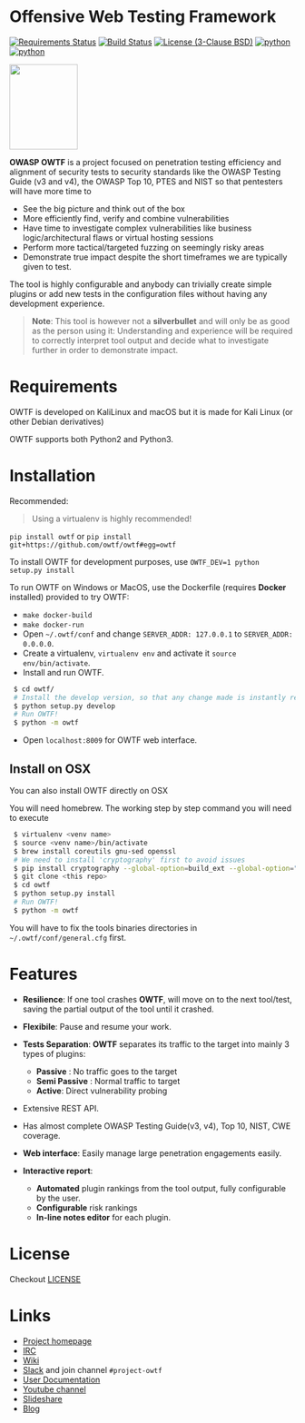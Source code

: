 Offensive Web Testing Framework
===

[![Requirements Status](https://requires.io/github/owtf/owtf/requirements.svg?branch=develop)](https://requires.io/github/owtf/owtf/requirements/?branch=develop)
[![Build Status](https://travis-ci.org/owtf/owtf.svg?branch=develop)](https://travis-ci.org/owtf/owtf)
[![License (3-Clause BSD)](https://img.shields.io/badge/license-BSD%203--Clause-blue.svg?style=flat-square)](http://opensource.org/licenses/BSD-3-Clause)
[![python](https://img.shields.io/badge/python-2.7-blue.svg)](https://www.python.org/downloads/)
[![python](https://img.shields.io/badge/python-3.6-blue.svg)](https://www.python.org/downloads/)

<img src="https://www.owasp.org/images/7/73/OWTFLogo.png" height="150" width="120" />

**OWASP OWTF** is a project focused on penetration testing efficiency and alignment of security tests to security standards like the OWASP Testing Guide (v3 and v4), the OWASP Top 10, PTES and NIST so that pentesters will have more time to

- See the big picture and think out of the box
- More efficiently find, verify and combine vulnerabilities
- Have time to investigate complex vulnerabilities like business logic/architectural flaws or virtual hosting sessions
- Perform more tactical/targeted fuzzing on seemingly risky areas
- Demonstrate true impact despite the short timeframes we are typically given to test.

The tool is highly configurable and anybody can trivially create simple plugins or add new tests in the configuration files without having any development experience.

> **Note**: This tool is however not a **silverbullet** and will only be as good as the person using it: Understanding and experience will be required to correctly interpret tool output and decide what to investigate further in order to demonstrate impact.


Requirements
===

OWTF is developed on KaliLinux and macOS but it is made for Kali Linux (or other Debian derivatives)

OWTF supports both Python2 and Python3.

Installation
===

Recommended:

> Using a virtualenv is highly recommended!

`pip install owtf` or `pip install git+https://github.com/owtf/owtf#egg=owtf`

To install OWTF for development purposes, use
`OWTF_DEV=1 python setup.py install`

To run OWTF on Windows or MacOS, use the Dockerfile (requires **Docker** installed) provided to try OWTF:

 - `make docker-build`
 - `make docker-run`
 - Open `~/.owtf/conf` and change `SERVER_ADDR: 127.0.0.1` to `SERVER_ADDR: 0.0.0.0`.
 - Create a virtualenv, `virtualenv env` and activate it `source env/bin/activate`.
 - Install and run OWTF.
 
  ```bash
   $ cd owtf/
   # Install the develop version, so that any change made is instantly reflected.
   $ python setup.py develop
   # Run OWTF!
   $ python -m owtf
  ```
 - Open `localhost:8009` for OWTF web interface.

## Install on OSX

You can also install OWTF directly on OSX

You will need homebrew. The working step by step command you will need to execute
 
```bash
 $ virtualenv <venv name>
 $ source <venv name>/bin/activate
 $ brew install coreutils gnu-sed openssl
 # We need to install 'cryptography' first to avoid issues
 $ pip install cryptography --global-option=build_ext --global-option="-L/usr/local/opt/openssl/lib" --global-option="-I/usr/local/opt/openssl/include"
 $ git clone <this repo>
 $ cd owtf
 $ python setup.py install
 # Run OWTF!
 $ python -m owtf
```

You will have to fix the tools binaries directories in `~/.owtf/conf/general.cfg` first.


Features
===

- **Resilience**: If one tool crashes **OWTF**,  will move on to the next tool/test, saving the partial output of the tool until it crashed.

- **Flexibile**: Pause and resume your work.

- **Tests Separation**: **OWTF** separates its traffic to the target into mainly 3 types of plugins:

  - **Passive** : No traffic goes to the target
  - **Semi Passive** : Normal traffic to target
  - **Active**:  Direct vulnerability probing

- Extensive REST API.

- Has almost complete OWASP Testing Guide(v3, v4), Top 10, NIST, CWE coverage.

- **Web interface**: Easily manage large penetration engagements easily.

- **Interactive report**:
  - **Automated** plugin rankings from the tool output, fully configurable by the user.
  - **Configurable** risk rankings
  - **In-line notes editor** for each plugin.


License
===

Checkout [LICENSE](LICENSE.md)

Links
===

- [Project homepage](http://owtf.github.io/)
- [IRC](http://webchat.freenode.net/?randomnick=1&channels=%23owtf&prompt=1&uio=MTE9MjM20f)
- [Wiki](https://www.owasp.org/index.php/OWASP_OWTF)
- [Slack](https://owasp.herokuapp.com) and join channel `#project-owtf`
- [User Documentation](http://docs.owtf.org/en/latest/)
- [Youtube channel](https://www.youtube.com/user/owtfproject)
- [Slideshare](http://www.slideshare.net/abrahamaranguren/presentations)
- [Blog](http://blog.7-a.org/search/label/OWTF)
